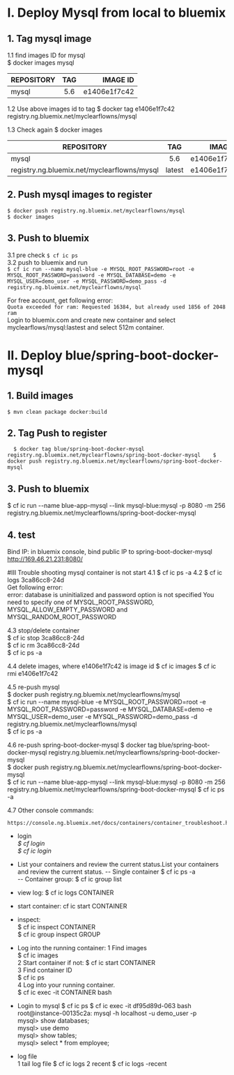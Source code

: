 # I. Deploy Mysql from local to bluemix
## 1. Tag mysql image
1.1 find images ID for mysql   
  $ docker images mysql   
  
| REPOSITORY   |    TAG     |           IMAGE ID      |   
| ------------- |:-------------:| -----:|    
|mysql          |     5.6            |     e1406e1f7c42  |e1406e1f7c42    |

1.2 Use above images id to tag 
   $ docker tag e1406e1f7c42 registry.ng.bluemix.net/myclearflowns/mysql

1.3 Check again
   $ docker images

|REPOSITORY                                                  |  TAG               |  IMAGE ID   |         
| ------------- |:-------------:| -----:|   
| mysql        |                                                 5.6             |    e1406e1f7c42  |         
| registry.ng.bluemix.net/myclearflowns/mysql   |                latest          |    e1406e1f7c42  |     

## 2. Push mysql images to register
``$ docker push registry.ng.bluemix.net/myclearflowns/mysql ``  
``$ docker images  ``

## 3. Push to bluemix
3.1 pre check
  ``$ cf ic ps``   
3.2 push to bluemix and run   
  ``$ cf ic run --name mysql-blue -e MYSQL_ROOT_PASSWORD=root -e MYSQL_ROOT_PASSWORD=password -e MYSQL_DATABASE=demo -e MYSQL_USER=demo_user -e MYSQL_PASSWORD=demo_pass -d registry.ng.bluemix.net/myclearflowns/mysql`` 

For free account, get following error:   
`Quota exceeded for ram: Requested 16384, but already used 1856 of 2048 ram`   
Login to bluemix.com and create new container and select myclearflows/mysql:lastest and select 512m container. 



# II. Deploy blue/spring-boot-docker-mysql
## 1. Build images
  ``$ mvn clean package docker:build``   
  
## 2. Tag Push to register
  ``  
  $ docker tag blue/spring-boot-docker-mysql registry.ng.bluemix.net/myclearflowns/spring-boot-docker-mysql   
  $ docker push registry.ng.bluemix.net/myclearflowns/spring-boot-docker-mysql 
  ``
  
## 3. Push to bluemix
  $ cf ic run --name blue-app-mysql --link mysql-blue:mysql -p 8080 -m 256 registry.ng.bluemix.net/myclearflowns/spring-boot-docker-mysql 
 
## 4. test
Bind IP: in bluemix console, bind public IP to spring-boot-docker-mysql
http://169.46.21.231:8080/

#III Trouble shooting mysql container is not start
4.1 $ cf ic ps -a
4.2 $ cf ic logs 3ca86cc8-24d   
Get following error:    
error: database is uninitialized and password option is not specified 
  You need to specify one of MYSQL_ROOT_PASSWORD, MYSQL_ALLOW_EMPTY_PASSWORD and MYSQL_RANDOM_ROOT_PASSWORD

4.3 stop/delete container   
$ cf ic stop 3ca86cc8-24d   
$ cf ic rm 3ca86cc8-24d   
$ cf ic ps -a   

4.4 delete images, where e1406e1f7c42 is image id
$ cf ic images
$ cf ic rmi e1406e1f7c42

4.5 re-push mysql   
$ docker push registry.ng.bluemix.net/myclearflowns/mysql   
$ cf ic run --name mysql-blue -e MYSQL_ROOT_PASSWORD=root -e MYSQL_ROOT_PASSWORD=password -e MYSQL_DATABASE=demo -e MYSQL_USER=demo_user -e MYSQL_PASSWORD=demo_pass -d registry.ng.bluemix.net/myclearflowns/mysql   
$ cf ic ps -a 

4.6 re-push spring-boot-docker-mysql 
$ docker tag blue/spring-boot-docker-mysql registry.ng.bluemix.net/myclearflowns/spring-boot-docker-mysql  
$ docker push registry.ng.bluemix.net/myclearflowns/spring-boot-docker-mysql  
$ cf ic run --name blue-app-mysql --link mysql-blue:mysql -p 8080 -m 256 registry.ng.bluemix.net/myclearflowns/spring-boot-docker-mysql 
$ cf ic ps -a 


4.7 Other console commands:    
```
https://console.ng.bluemix.net/docs/containers/container_troubleshoot.html#container_troubleshoot
```
 - login   
   *$ cf login*   
   *$ cf ic login*  
    
   
 - List your containers and review the current status.List your containers and review the current status.
   -- Single container  $ cf ic ps -a     
   -- Container group:  $ cf ic group list
    
    
 - view log: $ cf ic logs CONTAINER   
 - start container: cf ic start CONTAINER
 - inspect:   
     $ cf ic inspect CONTAINER    
     $ cf ic group inspect GROUP
     
 - Log into the running container:
   1 Find images   
     $ cf ic images   
   2 Start container if not: 
    $ cf ic start CONTAINER   
   3 Find container ID   
    $ cf ic ps   
   4 Log into your running container.    
    $ cf ic exec -it CONTAINER bash   
  
  
  
  - Login to mysql 
    $ cf ic ps 
    $ cf ic exec -it df95d89d-063 bash   
    root@instance-00135c2a: mysql -h localhost -u demo_user -p   
    mysql> show databases;   
    mysql> use demo   
    mysql> show tables;   
    mysql> select * from employee;
    
  - log file  
     1 tail log file
       $ cf ic logs <container-name>
     2 recent 
       $ cf ic logs <container-name> -recent
    
